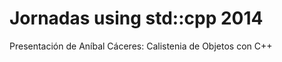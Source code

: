 Jornadas using std::cpp 2014
============================
Presentación de Aníbal Cáceres: Calistenia de Objetos con C++
